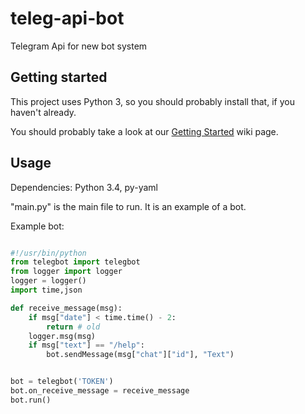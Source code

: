 # teleg-api-bot

Telegram Api for new bot system

## Getting started

This project uses Python 3, so you should probably install that, if you haven't already.

You should probably take a look at our [Getting Started](https://github.com/LibreLabUCM/teleg-api-bot/wiki/Getting-started-with-the-Telegram-Bot-API) wiki page.

## Usage

Dependencies: Python 3.4, py-yaml

"main.py" is the main file to run. It is an example of a bot.

Example bot:

```python

#!/usr/bin/python
from telegbot import telegbot
from logger import logger
logger = logger()
import time,json

def receive_message(msg):
    if msg["date"] < time.time() - 2:
        return # old
    logger.msg(msg)
    if msg["text"] == "/help":
        bot.sendMessage(msg["chat"]["id"], "Text")


bot = telegbot('TOKEN')
bot.on_receive_message = receive_message
bot.run()

```

